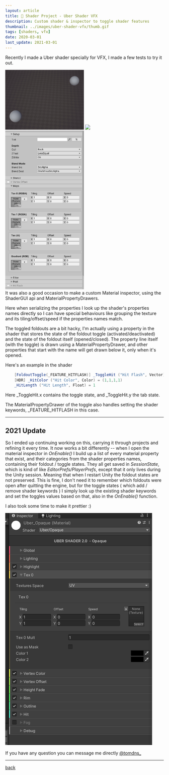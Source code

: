 ```yaml
---
layout: article
title: 📜 Shader Project - Uber Shader VFX
description: Custom shader & inspector to toggle shader features
thumbnail: ../images/uber-shader-vfx/thumb.gif
tags: [shaders, vfx]
date: 2020-03-01
last_update: 2021-03-01
---
```


Recently I made a Uber shader specially for VFX, I made a few tests to try it out.

<div class="image_container">
    <img src="../images/uber-shader-vfx/projectiles.gif" width="250"/>
    <img src="../images/uber-shader-vfx/shockwave.gif" width="250"/>
</div>

<div class="card">
    <div>
        <img src="../images/uber-shader-vfx/shader.png" width="250"/>
    </div>

<div class="card_child">
It was also a good occasion to make a custom Material inspector, using the ShaderGUI api and MaterialPropertyDrawers. 

Here when serializing the properties I look up the shader's properties names directly so I can have special behaviours like grouping the texture and its tiling/offset/speed if the properties names match. 

The toggled foldouts are a bit hacky, I'm actually using a property in the shader that stores the state of the foldout toggle (activated/deactivated) and the state of the foldout itself (opened/closed). The property line itself (with the toggle) is drawn using a MaterialPropertyDrawer, and other properties that start with the name will get drawn below it, only when it's opened.
</div>
</div>

Here's an example in the shader

```c#
    [FoldoutToggle(_FEATURE_HITFLASH)] _ToggleHit ("Hit Flash", Vector) = (0,0,0,0)
    [HDR] _HitColor ("Hit Color", Color) = (1,1,1,1)
    _HitLength ("Hit Length", Float) = 1
```

Here _ToggleHit.x contains the toggle state, and _ToggleHit.y the tab state.

The MaterialPropertyDrawer of the toggle also handles setting the shader keywords, _FEATURE_HITFLASH in this case.

***

## 2021 Update

So I ended up continuing working on this, carrying it through projects and refining it every time. It now works a bit differently -- when I open the material inspector in *OnEnable()* I build up a list of every material property that exist, and their categories from the shader properties names, containing their foldout / toggle states. They all get saved in *SessionState*, which is kind of like *EditorPrefs/PlayerPrefs*, except that it only lives during the Unity session. Meaning that when I restart Unity the foldout states are not preserved. This is fine, I don't need it to remember which foldouts were open after quitting the engine, but for the toggle states ( which add / remove shader keywords ) I simply look up the existing shader keywords and set the toggles values based on that, also in the *OnEnable()* function.

I also took some time to make it prettier :)

![Shader](../images/uber-shader-vfx/shaderV2.png)

If you have any question you can message me directly [@tomdns_](https://twitter.com/tomdns_)

* * *

[back](../blog.html)
